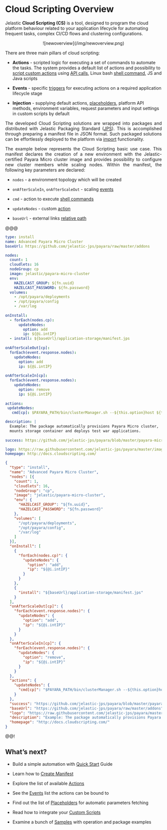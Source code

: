 <h1>Cloud Scripting Overview</h1>

Jelastic <b>Cloud Scripting (CS)</b> is a tool, designed to program the cloud platform behaviour related to your application lifecycle for automating frequent tasks, complex CI/CD flows and clustering configurations.            

<center>![newoverview](/img/newoverview.png)</center>                                           

There are three main pillars of cloud scripting:

* **Actions** - scripted logic for executing a set of commands to automate the tasks. The system provides a default list of actions and possibility to <a href="/1.6/creating-manifest/custom-scripts/" target="_blank">script custom actions</a> using <a href="https://docs.jelastic.com/api/" target="_blank">API calls</a>, Linux bash <a href="/1.6/creating-manifest/actions/#cmd" target="_blank">shell command</a>, JS and Java scripts   

* **Events** - specific <a href="/1.6/creating-manifest/events/" target="_blank">triggers</a> for executing actions on a required application lifecycle stage   
  
* **Injection** - supplying default actions, <a href="/1.6/creating-manifest/placeholders/" target="_blank">placeholders</a>, platform API methods, environment variables, request parameters and input settings in custom scripts by default

<p dir="ltr" style="text-align: justify;">The developed Cloud Scripting solutions are wrapped into packages and distributed with Jelastic Packaging Standard (<a href="https://docs.jelastic.com/jps" target="_blank">JPS</a>). This is accomplished through preparing a manifest file in JSON format. Such packaged solutions can be effortlessly deployed to the platform via <a href="https://docs.jelastic.com/environment-import" target="_blank">import</a> functionality.</p>

<p dir="ltr" style="text-align: justify;">The example below represents the Cloud Scripting basic use case. This manifest declares the creation of a new environment with the Jelastic-certified Payara Micro cluster image and provides possibility to configure new cluster members while scaling nodes. Within the manifest, the following key parameters are declared:</p>
 
* `nodes` - a environment topology which will be created

* `onAfterScaleIn`, `onAfterScaleOut` - scaling <a href="/1.6/creating-manifest/events/#onafterscalein" target="blank">events</a>            

* `cmd` - action to execute <a href="/1.6/creating-manifest/actions/#cmd" target="blank">shell commands</a>               

* `updateNodes` - custom <a href="/1.6/creating-manifest/actions/#custom-actions" target="blank">action</a>         
* `baseUrl` - external links <a href="/1.6/creating-manifest/basic-configs/#relative-links" target="_blank">relative path</a> 

@@@
```yaml
type: install
name: Advanced Payara Micro Cluster
baseUrl: https://github.com/jelastic-jps/payara/raw/master/addons

nodes:
  count: 1
  cloudlets: 16
  nodeGroup: cp
  image: jelastic/payara-micro-cluster
  env:
    HAZELCAST_GROUP: ${fn.uuid}
    HAZELCAST_PASSWORD: ${fn.password}
  volumes:
    - /opt/payara/deployments
    - /opt/payara/config
    - /var/log
    
onInstall:
  - forEach(nodes.cp):
      updateNodes:
        option: add
        ip: ${@i.intIP}
  - install: ${baseUrl}/application-storage/manifest.jps
  
onAfterScaleOut[cp]:
  forEach(event.response.nodes):
    updateNodes:
      option: add
      ip: ${@i.intIP}
     
onAfterScaleIn[cp]:
  forEach(event.response.nodes):
    updateNodes:
      option: remove
      ip: ${@i.intIP}
      
actions:
 updateNodes:
   cmd[cp]: $PAYARA_PATH/bin/clusterManager.sh --${this.option}host ${this.ip}

description: |
  Example: The package automatically provisions Payara Micro cluster, 
  mounts storage container and deploys test war applications.
  
success: https://github.com/jelastic-jps/payara/blob/master/payara-micro-cluster-advanced/scripts/successText.md

logo: https://raw.githubusercontent.com/jelastic-jps/payara/master/images/70.png
homepage: http://docs.cloudscripting.com/
```
```json
{
  "type": "install",
  "name": "Advanced Payara Micro Cluster",
  "nodes": [{
    "count": 1,
    "cloudlets": 16,
    "nodeGroup": "cp",
    "image": "jelastic/payara-micro-cluster",
    "env": {
      "HAZELCAST_GROUP": "${fn.uuid}",
      "HAZELCAST_PASSWORD": "${fn.password}"
    },
    "volumes": [
      "/opt/payara/deployments",
      "/opt/payara/config",
      "/var/log"
    ]
  }],
  "onInstall": [
    {
      "forEach(nodes.cp)": {
        "updateNodes": {
          "option": "add",
          "ip": "${@i.intIP}"
        }
      }
    },
    {
      "install": "${baseUrl}/application-storage/manifest.jps"
    }
  ],
  "onAfterScaleOut[cp]": {
    "forEach(event.response.nodes)": {
      "updateNodes": {
        "option": "add",
        "ip": "${@i.intIP}"
      }
    }
  },
  "onAfterScaleIn[cp]": {
    "forEach(event.response.nodes)": {
      "updateNodes": {
        "option": "remove",
        "ip": "${@i.intIP}"
      }
    }
  },
  "actions": {
    "updateNodes": {
      "cmd[cp]": "$PAYARA_PATH/bin/clusterManager.sh --${this.option}host ${this.ip}"
    }
  },
  "success": "https://github.com/jelastic-jps/payara/blob/master/payara-micro-cluster-advanced/scripts/successText.md",
  "baseUrl": "https://github.com/jelastic-jps/payara/raw/master/addons",
  "logo": "https://raw.githubusercontent.com/jelastic-jps/payara/master/images/70.png",
  "description": "Example: The package automatically provisions Payara Micro cluster, mounts storage container and deploys test war applications.",
  "homepage": "http://docs.cloudscripting.com/"
}
```
@@!
<br>       
<h2> What’s next?</h2>

- Build a simple automation with <a href="/quick-start/" target="_blank">Quick Start</a> Guide                               
 
- Learn how to <a href="/1.6/creating-manifest/basic-configs/" target="_blank">Create Manifest</a>               
 
- Explore the list of available <a href="/1.6/creating-manifest/actions/" target="_blank">Actions</a>                      
 
- See the <a href="/1.6/creating-manifest/events/" target="_blank">Events</a> list the actions can be bound to                       
  
- Find out the list of <a href="/1.6/creating-manifest/placeholders/" target="_blank">Placeholders</a> for automatic parameters fetching               
 
- Read how to integrate your <a href="/1.6/creating-manifest/custom-scripts/" target="_blank">Custom Scripts</a>                    

- Examine a bunch of <a href="/samples/" target="_blank">Samples</a> with operation and package examples                                                    
